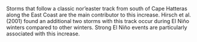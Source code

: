 Storms that follow a classic nor’easter track from south of Cape Hatteras along the East Coast are the main contributor to this increase. Hirsch et al. (2001) found an additional two storms with this track occur during El Niño winters compared to other winters. Strong El Niño events are particularly associated with this increase. 